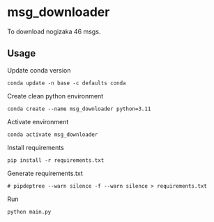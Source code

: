 # msg_downloader

To download nogizaka 46 msgs.

## Usage

Update conda version

```
conda update -n base -c defaults conda
```

Create clean python environment

```
conda create --name msg_downloader python=3.11
```

Activate environment

```
conda activate msg_downloader
```

Install requirements

```
pip install -r requirements.txt
```

Generate requirements.txt

```
# pipdeptree --warn silence -f --warn silence > requirements.txt
```

Run

```
python main.py
```
